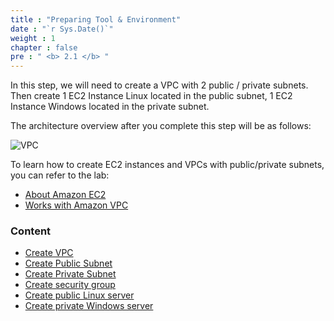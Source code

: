 ```yaml
---
title : "Preparing Tool & Environment"
date : "`r Sys.Date()`"
weight : 1
chapter : false
pre : " <b> 2.1 </b> "
---
```


In this step, we will need to create a VPC with 2 public / private subnets. Then create 1 EC2 Instance Linux located in the public subnet, 1 EC2 Instance Windows located in the private subnet.

The architecture overview after you complete this step will be as follows:

![VPC](/images/arc-01.png)

To learn how to create EC2 instances and VPCs with public/private subnets, you can refer to the lab:
  - [About Amazon EC2](https://000004.awsstudygroup.com/en/)
  - [Works with Amazon VPC](https://000003.awsstudygroup.com/en/)


### Content
  - [Create VPC](2.1.1-createvpc/)
  - [Create Public Subnet](2.1.2-createpublicsubnet/)
  - [Create Private Subnet](2.1.3-createprivatesubnet/)
  - [Create security group](2.1.4-createsecgroup/)
  - [Create public Linux server](2.1.5-createec2linux/)
  - [Create private Windows server](2.1.6-createec2windows/)